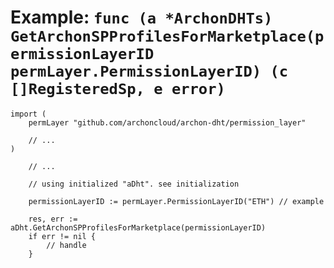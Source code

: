 # Example: `func (a *ArchonDHTs) GetArchonSPProfilesForMarketplace(permissionLayerID permLayer.PermissionLayerID) (c []RegisteredSp, e error)`

```
import (
  	permLayer "github.com/archoncloud/archon-dht/permission_layer"
	
	// ...
)
	
	// ...

	// using initialized "aDht". see initialization

	permissionLayerID := permLayer.PermissionLayerID("ETH") // example

	res, err := aDht.GetArchonSPProfilesForMarketplace(permissionLayerID)
	if err != nil {
		// handle
	}
```
